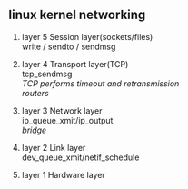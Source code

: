 ## linux kernel networking
1. layer 5 Session layer(sockets/files)  
write / sendto / sendmsg
2. layer 4 Transport layer(TCP)  
tcp_sendmsg  
*TCP performs timeout and retransmission*  
*routers*  


3. layer 3 Network layer  
ip_queue_xmit/ip_output  
*bridge*  

4. layer 2 Link layer  
dev_queue_xmit/netif_schedule  
5. layer 1 Hardware layer  
